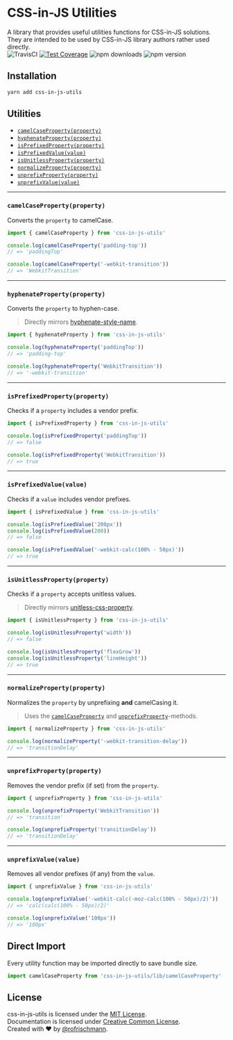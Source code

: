 # CSS-in-JS Utilities
A library that provides useful utilities functions for CSS-in-JS solutions.<br>
They are intended to be used by CSS-in-JS library authors rather used directly.
<br>
<img alt="TravisCI" src="https://travis-ci.org/rofrischmann/css-in-js-utils.svg?branch=master">
<a href="https://codeclimate.com/github/rofrischmann/css-in-js-utils/coverage"><img alt="Test Coverage" src="https://codeclimate.com/github/rofrischmann/css-in-js-utils/badges/coverage.svg"></a>
<img alt="npm downloads" src="https://img.shields.io/npm/dm/css-in-js-utils.svg">
<img alt="npm version" src="https://badge.fury.io/js/css-in-js-utils.svg">

## Installation
```sh
yarn add css-in-js-utils
```

## Utilities
* [`camelCaseProperty(property)`](#camelcasepropertyproperty)
* [`hyphenateProperty(property)`](#hyphenatepropertyproperty)
* [`isPrefixedProperty(property)`](#isprefixedpropertyproperty)
* [`isPrefixedValue(value)`](#isprefixedvaluevalue)
* [`isUnitlessProperty(property)`](#isunitlessproperty)
* [`normalizeProperty(property)`](#normalizepropertyproperty)
* [`unprefixProperty(property)`](#unprefixpropertyproperty)
* [`unprefixValue(value)`](#unprefixvaluevalue)

------

### `camelCaseProperty(property)`
Converts the `property` to camelCase.

```javascript
import { camelCaseProperty } from 'css-in-js-utils'

console.log(camelCaseProperty('padding-top'))
// => 'paddingTop'

console.log(camelCaseProperty('-webkit-transition'))
// => 'WebkitTransition'
```

------

### `hyphenateProperty(property)`
Converts the `property` to hyphen-case.
> Directly mirrors [hyphenate-style-name](https://github.com/rexxars/hyphenate-style-name).

```javascript
import { hyphenateProperty } from 'css-in-js-utils'

console.log(hyphenateProperty('paddingTop'))
// => 'padding-top'

console.log(hyphenateProperty('WebkitTransition'))
// => '-webkit-transition'
```

------

### `isPrefixedProperty(property)`
Checks if a `property` includes a vendor prefix.

```javascript
import { isPrefixedProperty } from 'css-in-js-utils'

console.log(isPrefixedProperty('paddingTop'))
// => false

console.log(isPrefixedProperty('WebkitTransition'))
// => true
```

------
### `isPrefixedValue(value)`
Checks if a `value` includes vendor prefixes.

```javascript
import { isPrefixedValue } from 'css-in-js-utils'

console.log(isPrefixedValue('200px'))
console.log(isPrefixedValue(200))
// => false

console.log(isPrefixedValue('-webkit-calc(100% - 50px)'))
// => true
```

------

### `isUnitlessProperty(property)`
Checks if a `property` accepts unitless values.
> Directly mirrors [unitless-css-property](https://github.com/rofrischmann/unitless-css-property).

```javascript
import { isUnitlessProperty } from 'css-in-js-utils'

console.log(isUnitlessProperty('width'))
// => false

console.log(isUnitlessProperty('flexGrow'))
console.log(isUnitlessProperty('lineHeight'))
// => true
```

------

### `normalizeProperty(property)`
Normalizes the `property` by unprefixing **and** camelCasing it.
> Uses the [`camelCaseProperty`](#camelcasepropertyproperty) and [`unprefixProperty`](#unprefixpropertyproperty)-methods.

```javascript
import { normalizeProperty } from 'css-in-js-utils'

console.log(normalizeProperty('-webkit-transition-delay'))
// => 'transitionDelay'
```

------

### `unprefixProperty(property)`
Removes the vendor prefix (if set) from the `property`.

```javascript
import { unprefixProperty } from 'css-in-js-utils'

console.log(unprefixProperty('WebkitTransition'))
// => 'transition'

console.log(unprefixProperty('transitionDelay'))
// => 'transitionDelay'
```

------

### `unprefixValue(value)`
Removes all vendor prefixes (if any) from the `value`.

```javascript
import { unprefixValue } from 'css-in-js-utils'

console.log(unprefixValue('-webkit-calc(-moz-calc(100% - 50px)/2)'))
// => 'calc(calc(100% - 50px)/2)'

console.log(unprefixValue('100px'))
// => '100px'
```

## Direct Import
Every utility function may be imported directly to save bundle size.

```javascript
import camelCaseProperty from 'css-in-js-utils/lib/camelCaseProperty'
```

## License
css-in-js-utils is licensed under the [MIT License](http://opensource.org/licenses/MIT).<br>
Documentation is licensed under [Creative Common License](http://creativecommons.org/licenses/by/4.0/).<br>
Created with ♥ by [@rofrischmann](http://rofrischmann.de).
